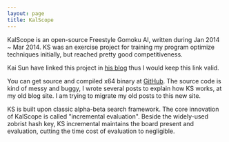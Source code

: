```yaml
---
layout: page
title: KalScope
---
```


KalScope is an open-source Freestyle Gomoku AI, written during Jan 2014 ~ Mar 2014. KS was an exercise project for training my program optimize techniques initially, but reached pretty good competitiveness.

Kai Sun have linked this project in [his blog](http://www.aiexp.info/gomoku-renju-resources-an-overview.html) thus I would keep this link valid.

You can get source and compiled x64 binary at [GitHub](https://github.com/AeanSR/kalscope). The source code is kind of messy and buggy, I wrote several posts to explain how KS works, at my old blog site. I am trying to migrate my old posts to this new site.

KS is built upon classic alpha-beta search framework. The core innovation of KalScope is called "incremental evaluation". Beside the widely-used zobrist hash key, KS incremental maintains the board present and evaluation, cutting the time cost of evaluation to negligible.